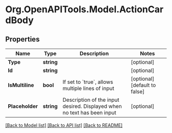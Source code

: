 
# Org.OpenAPITools.Model.ActionCardBody

## Properties

Name | Type | Description | Notes
------------ | ------------- | ------------- | -------------
**Type** | **string** |  | [optional] 
**Id** | **string** |  | [optional] 
**IsMultiline** | **bool** | If set to &#x60;true&#x60;, allows multiple lines of input | [optional] [default to false]
**Placeholder** | **string** | Description of the input desired. Displayed when no text has been input | [optional] 

[[Back to Model list]](../README.md#documentation-for-models)
[[Back to API list]](../README.md#documentation-for-api-endpoints)
[[Back to README]](../README.md)

